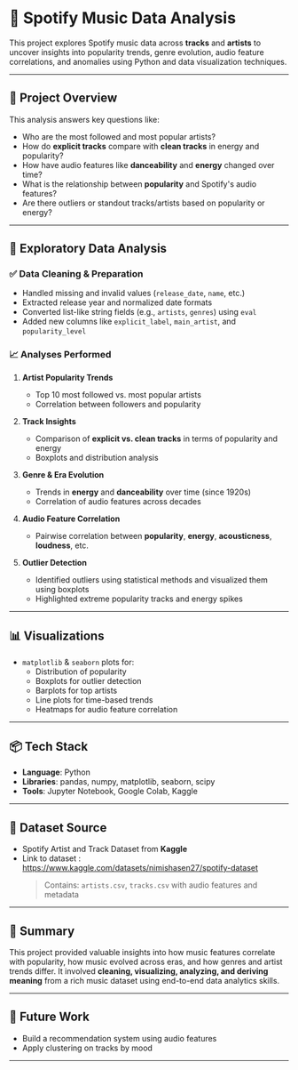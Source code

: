 # 🎵 Spotify Music Data Analysis

This project explores Spotify music data across **tracks** and **artists** to uncover insights into popularity trends, genre evolution, audio feature correlations, and anomalies using Python and data visualization techniques.

---

## 📌 Project Overview

This analysis answers key questions like:
- Who are the most followed and most popular artists?
- How do **explicit tracks** compare with **clean tracks** in energy and popularity?
- How have audio features like **danceability** and **energy** changed over time?
- What is the relationship between **popularity** and Spotify's audio features?
- Are there outliers or standout tracks/artists based on popularity or energy?

---

## 🧪 Exploratory Data Analysis

### ✅ Data Cleaning & Preparation
- Handled missing and invalid values (`release_date`, `name`, etc.)
- Extracted release year and normalized date formats
- Converted list-like string fields (e.g., `artists`, `genres`) using `eval`
- Added new columns like `explicit_label`, `main_artist`, and `popularity_level`

### 📈 Analyses Performed
1. **Artist Popularity Trends**
   - Top 10 most followed vs. most popular artists
   - Correlation between followers and popularity

2. **Track Insights**
   - Comparison of **explicit vs. clean tracks** in terms of popularity and energy
   - Boxplots and distribution analysis

3. **Genre & Era Evolution**
   - Trends in **energy** and **danceability** over time (since 1920s)
   - Correlation of audio features across decades

4. **Audio Feature Correlation**
   - Pairwise correlation between **popularity**, **energy**, **acousticness**, **loudness**, etc.

5. **Outlier Detection**
   - Identified outliers using statistical methods and visualized them using boxplots
   - Highlighted extreme popularity tracks and energy spikes

---

## 📊 Visualizations

- `matplotlib` & `seaborn` plots for:
  - Distribution of popularity
  - Boxplots for outlier detection
  - Barplots for top artists
  - Line plots for time-based trends
  - Heatmaps for audio feature correlation

---

## 📦 Tech Stack

- **Language**: Python
- **Libraries**: pandas, numpy, matplotlib, seaborn, scipy
- **Tools**: Jupyter Notebook, Google Colab, Kaggle

---

## 📁 Dataset Source

- Spotify Artist and Track Dataset from **Kaggle**
- Link to dataset : https://www.kaggle.com/datasets/nimishasen27/spotify-dataset
  > Contains: `artists.csv`, `tracks.csv` with audio features and metadata

---

## 📌 Summary

This project provided valuable insights into how music features correlate with popularity, how music evolved across eras, and how genres and artist trends differ. It involved **cleaning, visualizing, analyzing, and deriving meaning** from a rich music dataset using end-to-end data analytics skills.

---

## 🚀 Future Work

- Build a recommendation system using audio features
- Apply clustering on tracks by mood

---
